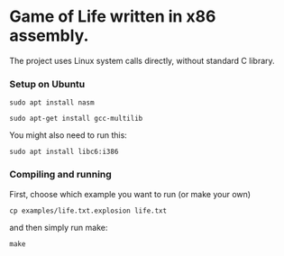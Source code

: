 
# Game of Life written in x86 assembly.

The project uses Linux system calls directly, without standard C library.


### Setup on Ubuntu

`sudo apt install nasm`

`sudo apt-get install gcc-multilib`

You might also need to run this:

`sudo apt install libc6:i386`


### Compiling and running

First, choose which example you want to run (or make your own)

`cp examples/life.txt.explosion life.txt`

and then simply run make:

`make`

